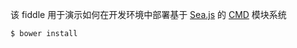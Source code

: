 该 fiddle 用于演示如何在开发环境中部署基于 [Sea.js](http://seajs.org/docs/#docs) 的 [CMD](https://github.com/seajs/seajs/issues/242) 模块系统

```sh
$ bower install
```
